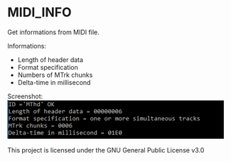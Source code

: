# MIDI_INFO
Get informations from MIDI file.

Informations:
- Length of header data
- Format specification
- Numbers of MTrk chunks
- Delta-time in millisecond

Screenshot:  
![ScreenShot](https://raw.githubusercontent.com/Neosama/MIDI_INFO/master/screen.PNG)

This project is licensed under the GNU General Public License v3.0
